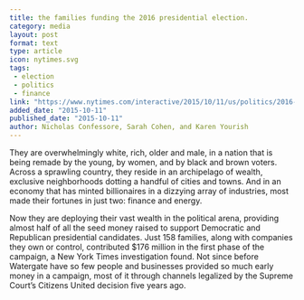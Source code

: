 ```yaml
---
title: the families funding the 2016 presidential election. 
category: media
layout: post
format: text
type: article
icon: nytimes.svg
tags:
 - election
 - politics
 - finance
link: "https://www.nytimes.com/interactive/2015/10/11/us/politics/2016-presidential-election-super-pac-donors.html"
added_date: "2015-10-11"
published_date: "2015-10-11"
author: Nicholas Confessore, Sarah Cohen, and Karen Yourish
---
```


They are overwhelmingly white, rich, older and male, in a nation that is being
remade by the young, by women, and by black and brown voters. Across a
sprawling country, they reside in an archipelago of wealth, exclusive
neighborhoods dotting a handful of cities and towns. And in an economy that has
minted billionaires in a dizzying array of industries, most made their fortunes
in just two: finance and energy.

Now they are deploying their vast wealth in the political arena, providing
almost half of all the seed money raised to support Democratic and Republican
presidential candidates. Just 158 families, along with companies they own or
control, contributed $176 million in the first phase of the campaign, a New
York Times investigation found. Not since before Watergate have so few people
and businesses provided so much early money in a campaign, most of it through
channels legalized by the Supreme Court’s Citizens United decision five years
ago.

